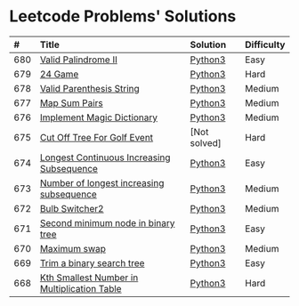 # Leetcode Problems' Solutions

| #    | Title                                                                                                                                 | Solution                                                    | Difficulty |
| :--- | :------------------------------------------------------------------------------------------------------------------------------------ | :---------------------------------------------------------- | :--------- |
| 680  | [Valid Palindrome II](https://leetcode.com/problems/valid-palindrome-ii/)                                                             | [Python3](./valid_palindrome.py)                            | Easy       |
| 679  | [24 Game](https://leetcode.com/problems/24-game/)                                                                                     | [Python3](./24_game.py)                                     | Hard       |
| 678  | [Valid Parenthesis String](https://leetcode.com/problems/valid-parenthesis-string/)                                                   | [Python3](./valid_parenthesis_string.py)                    | Medium     |
| 677  | [Map Sum Pairs](https://leetcode.com/problems/map-sum-pairs/)                                                                         | [Python3](./map_sun_pairs.py)                               | Medium     |
| 676  | [Implement Magic Dictionary](https://leetcode.com/problems/implement-magic-dictionary/)                                               | [Python3](./implement_magic_dictionary.py)                  | Medium     |
| 675  | [Cut Off Tree For Golf Event](https://leetcode.com/problems/cut-off-trees-for-golf-event/)                                            | [Not solved]                                                | Hard       |
| 674  | [Longest Continuous Increasing Subsequence](https://leetcode.com/problems/longest-continuous-increasing-subsequence/)                 | [Python3](./longest_continuous_increasing_subsequence.py)   | Easy       |
| 673  | [Number of longest increasing subsequence](https://leetcode.com/problems/number-of-longest-increasing-subsequence/)                   | [Python3](./number_of_longest_increasing_subsequence.py)    | Medium     |
| 672  | [Bulb Switcher2](https://leetcode.com/problems/bulb-switcher-ii/)                                                                     | [Python3](./bulb_switcher2.py)                              | Medium     |
| 671  | [Second minimum node in binary tree](https://leetcode.com/problems/second-minimum-node-in-a-binary-tree/)                             | [Python3](./second_minimum_node_in_binary_tree.py)          | Easy       |
| 670  | [Maximum swap](https://leetcode.com/problems/maximum-swap/)                                                                           | [Python3](./maximum_swap.py)                                | Medium     |
| 669  | [Trim a binary search tree](https://leetcode.com/problems/trim-a-binary-search-tree/)                                                 | [Python3](./trim_a_binary_search_tree.py)                   | Easy       |
| 668  | [Kth Smallest Number in Multiplication Table](https://leetcode.com/problems/kth-smallest-number-in-multiplication-table/submissions/) | [Python3](./kth_smallest_number_in_multiplication_table.py) | Hard       |